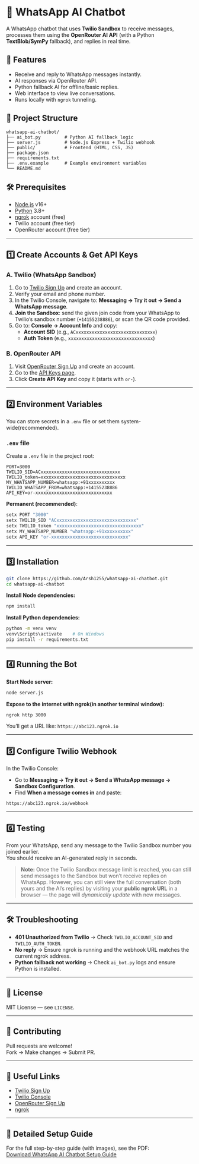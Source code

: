 # 📱 WhatsApp AI Chatbot

A WhatsApp chatbot that uses **Twilio Sandbox** to receive messages, processes them using the **OpenRouter AI API** (with a Python **TextBlob/SymPy** fallback), and replies in real time.

## 🚀 Features
- Receive and reply to WhatsApp messages instantly.
- AI responses via OpenRouter API.
- Python fallback AI for offline/basic replies.
- Web interface to view live conversations.
- Runs locally with `ngrok` tunneling.

## 📂 Project Structure
```
whatsapp-ai-chatbot/
├── ai_bot.py         # Python AI fallback logic
├── server.js         # Node.js Express + Twilio webhook
├── public/           # Frontend (HTML, CSS, JS)
├── package.json
├── requirements.txt
├── .env.example      # Example environment variables
└── README.md
```

## 🛠 Prerequisites
- [Node.js](https://nodejs.org/) v16+
- [Python](https://www.python.org/) 3.8+
- [ngrok](https://ngrok.com/) account (free)
- Twilio account (free tier)
- OpenRouter account (free tier)

---

## 1️⃣ Create Accounts & Get API Keys

### A. Twilio (WhatsApp Sandbox)
1. Go to [Twilio Sign Up](https://www.twilio.com/try-twilio) and create an account.
2. Verify your email and phone number.
3. In the Twilio Console, navigate to: **Messaging → Try it out → Send a WhatsApp message**.
4. **Join the Sandbox**: send the given join code from your WhatsApp to Twilio’s sandbox number (`+14155238886`), or scan the QR code provided.
5. Go to: **Console → Account Info** and copy:
   - **Account SID** (e.g., `ACxxxxxxxxxxxxxxxxxxxxxxxxxxxxxx`)
   - **Auth Token** (e.g., `xxxxxxxxxxxxxxxxxxxxxxxxxxxxxxxx`)

### B. OpenRouter API
1. Visit [OpenRouter Sign Up](https://openrouter.ai/signup) and create an account.
2. Go to the [API Keys page](https://openrouter.ai/keys).
3. Click **Create API Key** and copy it (starts with `or-`).

---

## 2️⃣ Environment Variables

You can store secrets in a `.env` file or set them system-wide(recommended).

### `.env` file 
Create a `.env` file in the project root:
```env
PORT=3000
TWILIO_SID=ACxxxxxxxxxxxxxxxxxxxxxxxxxxxxxx
TWILIO_token=xxxxxxxxxxxxxxxxxxxxxxxxxxxxxxxx
MY_WHATSAPP_NUMBER=whatsapp:+91xxxxxxxxxx
TWILIO_WHATSAPP_FROM=whatsapp:+14155238886
API_KEY=or-xxxxxxxxxxxxxxxxxxxxxxxxxxxxx
```

**Permanent (recommended)**:
```cmd
setx PORT "3000"
setx TWILIO_SID "ACxxxxxxxxxxxxxxxxxxxxxxxxxxxxxx"
setx TWILIO_token "xxxxxxxxxxxxxxxxxxxxxxxxxxxxxxxx"
setx MY_WHATSAPP_NUMBER "whatsapp:+91xxxxxxxxxx"
setx API_KEY "or-xxxxxxxxxxxxxxxxxxxxxxxxxxxxx"
```

---

## 3️⃣ Installation
```bash
git clone https://github.com/Arsh1255/whatsapp-ai-chatbot.git
cd whatsapp-ai-chatbot
```

**Install Node dependencies:**
```bash
npm install
```

**Install Python dependencies:**
```bash
python -m venv venv
venv\Scripts\activate    # On Windows
pip install -r requirements.txt
```

---

## 4️⃣ Running the Bot
**Start Node server:**
```bash
node server.js
```

**Expose to the internet with ngrok(in another terminal window):**
```bash
ngrok http 3000
```
You’ll get a URL like: `https://abc123.ngrok.io`

---

## 5️⃣ Configure Twilio Webhook
In the Twilio Console:
- Go to **Messaging → Try it out → Send a WhatsApp message → Sandbox Configuration**.
- Find **When a message comes in** and paste:
```
https://abc123.ngrok.io/webhook
```

---

## 6️⃣ Testing
From your WhatsApp, send any message to the Twilio Sandbox number you joined earlier.  
You should receive an AI-generated reply in seconds.

> **Note:** Once the Twilio Sandbox message limit is reached, you can still send messages to the Sandbox but won’t receive replies on WhatsApp. However, you can still view the full conversation (both yours and the AI’s replies) by visiting your **public ngrok URL** in a browser — the page will *dynamically update* with new messages.

---

## 🛠 Troubleshooting
- **401 Unauthorized from Twilio** → Check `TWILIO_ACCOUNT_SID` and `TWILIO_AUTH_TOKEN`.
- **No reply** → Ensure ngrok is running and the webhook URL matches the current ngrok address.
- **Python fallback not working** → Check `ai_bot.py` logs and ensure Python is installed.

---

## 📜 License
MIT License — see `LICENSE`.

---

## 🤝 Contributing
Pull requests are welcome!  
Fork → Make changes → Submit PR.

---

## 📌 Useful Links
- [Twilio Sign Up](https://www.twilio.com/try-twilio)  
- [Twilio Console](https://www.twilio.com/console)  
- [OpenRouter Sign Up](https://openrouter.ai/signup)  
- [ngrok](https://ngrok.com/)

---

## 📄 Detailed Setup Guide
For the full step-by-step guide (with images), see the PDF:  
[Download WhatsApp AI Chatbot Setup Guide](public/CHATBOT_GUIDE.pdf)
